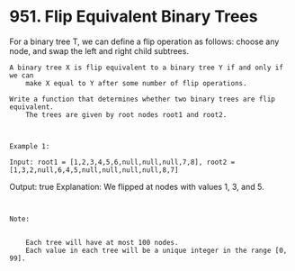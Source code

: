 # 951. Flip Equivalent Binary Trees

For a binary tree T, we can define a flip operation as follows: choose any node, and swap the
        left and right child subtrees.

    A binary tree X is flip equivalent to a binary tree Y if and only if we can
        make X equal to Y after some number of flip operations.

    Write a function that determines whether two binary trees are flip equivalent. 
        The trees are given by root nodes root1 and root2.

     

    Example 1:

    Input: root1 = [1,2,3,4,5,6,null,null,null,7,8], root2 = [1,3,2,null,6,4,5,null,null,null,null,8,7]
Output: true
Explanation: We flipped at nodes with values 1, 3, and 5.

     

    Note:

    
        Each tree will have at most 100 nodes.
        Each value in each tree will be a unique integer in the range [0, 99].